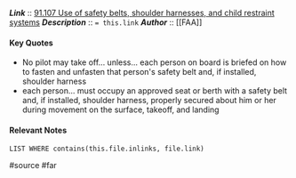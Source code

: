 ***Link***      :: [91.107 Use of safety belts, shoulder harnesses, and child restraint systems](https://www.ecfr.gov/current/title-14/chapter-I/subchapter-F/part-91/subpart-B/subject-group-ECFRe4c59b5f5506932/section-91.107)
***Description***      :: `= this.link`
***Author*** :: [[FAA]]

#### Key Quotes
* No pilot may take off... unless... each person on board is briefed on how to fasten and unfasten that person's safety belt and, if installed, shoulder harness
* each person... must occupy an approved seat or berth with a safety belt and, if installed, shoulder harness, properly secured about him or her during movement on the surface, takeoff, and landing

#### Relevant Notes
```dataview
LIST WHERE contains(this.file.inlinks, file.link)
```

#source #far
